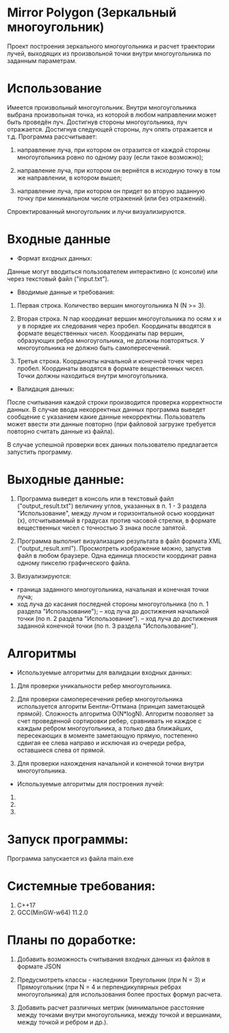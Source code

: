 # Mirror Polygon (Зеркальный многоугольник)

Проект построения зеркального многоугольника и расчет траектории лучей, выходящих из произвольной точки внутри многоугольника по заданным параметрам.

# Использование

Имеется произвольный многоугольник. Внутри многоугольника выбрана произвольная точка, из которой в любом направлении может быть проведён луч. Достигнув стороны многоугольника, луч отражается. Достигнув следующей стороны, луч опять отражается и т.д.
Программа рассчитывает:

1. направление луча, при котором он отразится от каждой стороны многоугольника ровно по одному разу (если такое возможно);

2. направление луча, при котором он вернётся в исходную точку в том же направлении, в котором вышел;

3. направление луча, при котором он придет во вторую заданную точку при минимальном числе отражений (или без отражений).

Спроектированный многоугольник и лучи визуализируются.

# Входные данные

- Формат входных данных:

Данные могут вводиться пользователем интерактивно (с консоли) или через текстовый файл ("input.txt").

- Вводимые данные и требования:

1. Первая строка. Количество вершин многоугольника N (N >= 3).

2. Вторая строка. N пар координат вершин многоугольника по осям x и y  в порядке их следования через пробел. Координаты вводятся в формате вещественных чисел. Координаты пар вершин, образующих ребра многоугольника, не должны повторяться. У многоугольника не должно быть самопересечений.

3. Третья строка. Координаты начальной и конечной точек  через пробел. Координаты вводятся в формате вещественных чисел. Точки должны находиться внутри многоугольника.

- Валидация данных:

После считывания каждой строки производится проверка корректности данных. В случае ввода некорректных данных программа выведет сообщение с указанием какие данные некорректны. Пользователь может ввести эти данные повторно (при файловой загрузке требуется повторно считать данные из файла).

В случае успешной проверки всех данных пользователю предлагается запустить программу.

# Выходные данные:

1. Программа выведет в консоль или в текстовый файл ("output_result.txt") величину углов, указанных в п. 1 - 3 раздела "Использование", между лучом и горизонтальной осью координат (х), отсчитываемый в градусах против часовой стрелки, в формате вещественных чисел с точностью 3 знака после запятой.

2. Программа выполнит визуализацию результата в файл формата XML ("output_result.xml"). Просмотреть изображение можно, запустив файл в любом браузере. Одна единица плоскости координат равна одному пикселю графического файла.

3. Визуализируются:

- граница заданного многоугольника, начальная и конечная точки луча;
- ход луча до касания последней стороны многоугольника (по п. 1 раздела "Использование");
– ход луча до достижения начальной точки (по п. 2 раздела "Использование").
– ход луча до достижения заданной конечной точки (по п. 3 раздела "Использование").

# Алгоритмы

- Используемые алгоритмы для валидации входных данных:

1. Для проверки уникальности ребер многоугольника.

2. Для проверки самопересечения ребер многоугольника используется алгоритм Бентли-Оттмана (принцип заметающей прямой). Сложность алгоритма O(N*logN). Алгоритм позволяет за счет проведенной сортировки ребер, сравнивать не каждое с каждым ребром многоугольника, а только два ближайших, пересекающих в моменте заметающую прямую, постепенно сдвигая ее слева направо и исключая из очереди ребра, оставшиеся слева от прямой.

3. Для проверки нахождения начальной и конечной точки внутри многоугольника.

- Используемые алгоритмы для построения лучей:
1.
2.
3.

# Запуск программы:

Программа запускается из файла main.exe

# Системные требования:
1. С++17
2. GCC(MinGW-w64) 11.2.0

# Планы по доработке:
1. Добавить возможность считывания входных данных из файлов в формате JSON

2. Предусмотреть классы - наследники Треугольник (при N = 3) и Прямоугольник (при N = 4 и перпендикулярных ребрах многоугольника) для использования более простых формул расчета.

3. Добавить расчет различных метрик (минимальное расстояние между точками внутри многоугольника, между точкой и вершинами, между точкой и ребром и др.).
